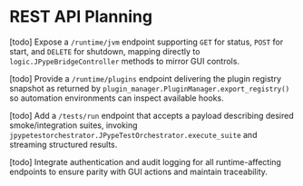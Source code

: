 # REST API Planning

[todo] Expose a `/runtime/jvm` endpoint supporting `GET` for status, `POST` for start, and `DELETE` for shutdown, mapping directly to `logic.JPypeBridgeController` methods to mirror GUI controls.

[todo] Provide a `/runtime/plugins` endpoint delivering the plugin registry snapshot as returned by `plugin_manager.PluginManager.export_registry()` so automation environments can inspect available hooks.

[todo] Add a `/tests/run` endpoint that accepts a payload describing desired smoke/integration suites, invoking `jpypetestorchestrator.JPypeTestOrchestrator.execute_suite` and streaming structured results.

[todo] Integrate authentication and audit logging for all runtime-affecting endpoints to ensure parity with GUI actions and maintain traceability.

